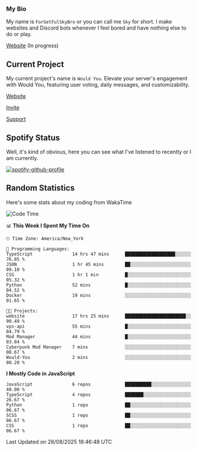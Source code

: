 ### My Bio 

My name is `ForGetFulSkyBro` or you can call me `Sky` for short. I make websites and Discord bots whenever I feel bored and have nothing else to do or play.

[Website](https://forgetful.vercel.app) (In progress)

## Current Project

My current project's name is `Would You`. Elevate your server's engagement with Would You, featuring user voting, daily messages, and customizability.

[Website](https://wouldyoubot.gg)

[Invite](https://wouldyoubot.gg/invite)

[Support](https://wouldyoubot.gg/discord)

## Spotify Status

Well, it's kind of obvious, here you can see what I've listened to recently or I am currently.

[![spotify-github-profile](https://spotify-github-profile.kittinanx.com/api/view?uid=8fw8wluifdebs12yo4k3j0h6c&cover_image=true&theme=novatorem&show_offline=false&background_color=121212&interchange=false&bar_color=53b14f&bar_color_cover=false)](https://github.com/kittinan/spotify-github-profile)


## Random Statistics

Here's some stats about my coding from WakaTime

<!--START_SECTION:waka-->
![Code Time](http://img.shields.io/badge/Code%20Time-1%2C559%20hrs%2017%20mins-blue)

📊 **This Week I Spent My Time On** 

```text
🕑︎ Time Zone: America/New_York

💬 Programming Languages: 
TypeScript               14 hrs 47 mins      ███████████████████░░░░░░   76.85 % 
JSON                     1 hr 45 mins        ██░░░░░░░░░░░░░░░░░░░░░░░   09.10 % 
CSS                      1 hr 1 min          █░░░░░░░░░░░░░░░░░░░░░░░░   05.32 % 
Python                   52 mins             █░░░░░░░░░░░░░░░░░░░░░░░░   04.52 % 
Docker                   19 mins             ░░░░░░░░░░░░░░░░░░░░░░░░░   01.65 % 

🐱‍💻 Projects: 
website                  17 hrs 25 mins      ███████████████████████░░   90.49 % 
vps-api                  55 mins             █░░░░░░░░░░░░░░░░░░░░░░░░   04.79 % 
Mod Manager              44 mins             █░░░░░░░░░░░░░░░░░░░░░░░░   03.84 % 
Cyberpunk Mod Manager    7 mins              ░░░░░░░░░░░░░░░░░░░░░░░░░   00.67 % 
Would-You                2 mins              ░░░░░░░░░░░░░░░░░░░░░░░░░   00.20 % 
```

**I Mostly Code in JavaScript** 

```text
JavaScript               6 repos             ██████████░░░░░░░░░░░░░░░   40.00 % 
TypeScript               4 repos             ███████░░░░░░░░░░░░░░░░░░   26.67 % 
Python                   1 repo              ██░░░░░░░░░░░░░░░░░░░░░░░   06.67 % 
SCSS                     1 repo              ██░░░░░░░░░░░░░░░░░░░░░░░   06.67 % 
CSS                      1 repo              ██░░░░░░░░░░░░░░░░░░░░░░░   06.67 % 
```




 Last Updated on 28/08/2025 18:46:48 UTC
<!--END_SECTION:waka-->
